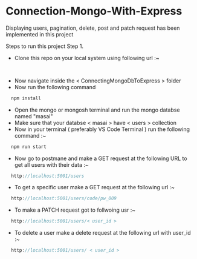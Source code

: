 # Connection-Mongo-With-Express
Displaying users, pagination, delete, post and patch request has been implemented in this project

Steps to run this project
Step 1.
- Clone this repo on your local system using following url :~
```js
  
```
- Now navigate inside the < ConnectingMongoDbToExpress > folder 
- Now run the following command
```js
  npm install
```
- Open the mongo or mongosh terminal and run the mongo databse named "masai"
- Make sure that your databse < masai > have < users > collection 
- Now in your terminal ( preferably VS Code Terminal ) run the following command :~
```js
  npm run start
```

- Now go to postmane and make a GET request at the following URL to get all users with their data :~
```js
  http://localhost:5001/users
```
- To get a specific user make a GET request at the following url :~
```js
  http://localhost:5001/users/code/pw_009
```
- To make a PATCH request got to follwoing usr :~
```js
  http://localhost:5001/users/< user_id >
```
- To delete a user make a delete request at the following url with user_id :~
```js
  http://localhost:5001/users/ < user_id >
```
